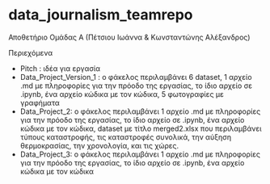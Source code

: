 # data_journalism_teamrepo
Αποθετήριο Ομάδας Α (Πέτσιου Ιωάννα &amp; Κωνσταντώνης Αλέξανδρος)

Περιεχόμενα

- Pitch : ιδέα για εργασία
- Data_Project_Version_1 : ο φάκελος περιλαμβάνει 6 dataset, 1 αρχείο .md με πληροφορίες για την πρόοδο της εργασίας, το ίδιο αρχείο σε .ipynb, ένα αρχείο κώδικα με τον κώδικα, 5 φωτογραφίες με γραφήματα
- Data_Project_2:  ο φάκελος περιλαμβάνει 1 αρχείο .md με πληροφορίες για την πρόοδο της εργασίας, το ίδιο αρχείο σε .ipynb, ένα αρχείο κώδικα με τον κώδικα, dataset με τίτλο merged2.xlsx που περιλαμβάνει τύπους καταστροφής, τις καταστροφές συνολικά, την αύξηση θερμοκρασίας, την χρονολογία, και τις χώρες.
- Data_Project_3:  ο φάκελος περιλαμβάνει 1 αρχείο .md με πληροφορίες για την πρόοδο της εργασίας, το ίδιο αρχείο σε .ipynb, ένα αρχείο κώδικα με τον κώδικα
